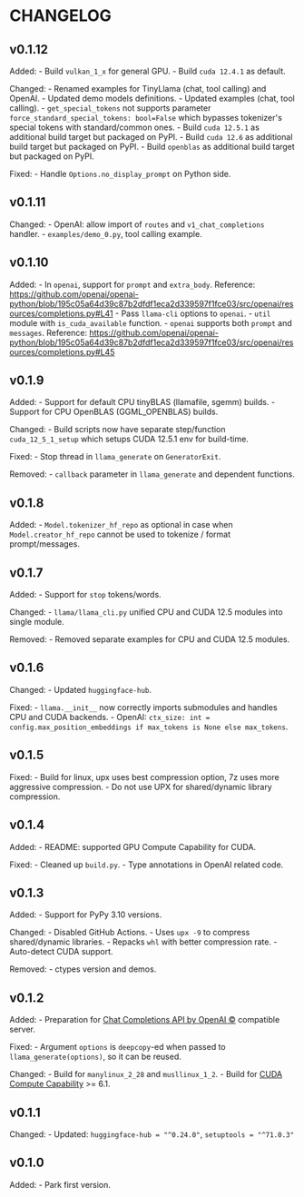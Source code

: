 # CHANGELOG

## v0.1.12

Added:
    - Build `vulkan_1_x` for general GPU.
    - Build `cuda 12.4.1` as default.

Changed:
    - Renamed examples for TinyLlama (chat, tool calling) and OpenAI.
    - Updated demo models definitions.
    - Updated examples (chat, tool calling).
    - `get_special_tokens` not supports parameter `force_standard_special_tokens: bool=False` which bypasses tokenizer's special tokens with standard/common ones.
    - Build `cuda 12.5.1` as additional build target but packaged on PyPI.
    - Build `cuda 12.6` as additional build target but packaged on PyPI.
    - Build `openblas` as additional build target but packaged on PyPI.

Fixed:
    - Handle `Options.no_display_prompt` on Python side.

## v0.1.11

Changed:
    - OpenAI: allow import of `routes` and `v1_chat_completions` handler.
    - `examples/demo_0.py`, tool calling example.

## v0.1.10

Added:
    - In `openai`, support for `prompt` and `extra_body`. Reference: https://github.com/openai/openai-python/blob/195c05a64d39c87b2dfdf1eca2d339597f1fce03/src/openai/resources/completions.py#L41
    - Pass `llama-cli` options to `openai`.
    - `util` module with `is_cuda_available` function.
    - `openai` supports both `prompt` and `messages`. Reference: https://github.com/openai/openai-python/blob/195c05a64d39c87b2dfdf1eca2d339597f1fce03/src/openai/resources/completions.py#L45

## v0.1.9

Added:
    - Support for default CPU tinyBLAS (llamafile, sgemm) builds.
    - Support for CPU OpenBLAS (GGML_OPENBLAS) builds.

Changed:
    - Build scripts now have separate step/function `cuda_12_5_1_setup` which setups CUDA 12.5.1 env for build-time.

Fixed:
    - Stop thread in `llama_generate` on `GeneratorExit`.

Removed:
    - `callback` parameter in `llama_generate` and dependent functions.

## v0.1.8

Added:
    - `Model.tokenizer_hf_repo` as optional in case when `Model.creator_hf_repo` cannot be used to tokenize / format prompt/messages.

## v0.1.7

Added:
    - Support for `stop` tokens/words.

Changed:
    - `llama/llama_cli.py` unified CPU and CUDA 12.5 modules into single module.

Removed:
    - Removed separate examples for CPU and CUDA 12.5 modules.

## v0.1.6

Changed:
    - Updated `huggingface-hub`.

Fixed:
    - `llama.__init__` now correctly imports submodules and handles CPU and CUDA backends.
    - OpenAI: `ctx_size: int = config.max_position_embeddings if max_tokens is None else max_tokens`.

## v0.1.5

Fixed:
    - Build for linux, upx uses best compression option, 7z uses more aggressive compression.
    - Do not use UPX for shared/dynamic library compression.

## v0.1.4

Added:
    - README: supported GPU Compute Capability for CUDA.

Fixed:
    - Cleaned up `build.py`.
    - Type annotations in OpenAI related code.

## v0.1.3

Added:
    - Support for PyPy 3.10 versions.

Changed:
    - Disabled GitHub Actions.
    - Uses `upx -9` to compress shared/dynamic libraries.
    - Repacks `whl` with better compression rate.
    - Auto-detect CUDA support.

Removed:
    - ctypes version and demos.

## v0.1.2

Added:
    - Preparation for [Chat Completions API by OpenAI ©](https://platform.openai.com/docs/overview) compatible server.

Fixed:
    - Argument `options` is `deepcopy`-ed when passed to `llama_generate(options)`, so it can be reused.

Changed:
    - Build for `manylinux_2_28` and `musllinux_1_2`.
    - Build for [CUDA Compute Capability](https://developer.nvidia.com/cuda-gpus) >= 6.1.

## v0.1.1

Changed:
    - Updated: `huggingface-hub = "^0.24.0"`, `setuptools = "^71.0.3"`

## v0.1.0

Added:
    - Park first version.
